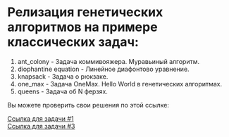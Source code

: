 # Релизация генетических алгоритмов на примере классических задач:

1. ant_colony - Задача коммивояжера. Муравьиный алгоритм.
2. diophantine equation - Линейное диафонтово уравнение.
3. knapsack - Задача о рюкзаке.
4. one_max - Задача OneMax. Hello World в генетических алгоритмах.
5. queens - Задача об N ферзях.

Вы можете проверить свои решения по этой ссылке:

<a href="https://cpython.uz/practice/problems/problem/1508/">Ссылка для задачи #1</a><br>
<a href="https://cpython.uz/practice/problems/problem/1509/">Ссылка для задачи #3</a><br>
